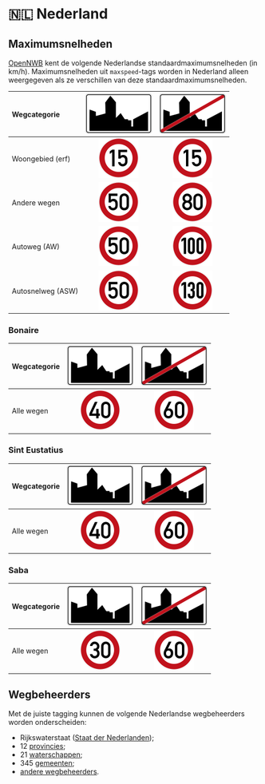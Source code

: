 # 🇳🇱 Nederland

Maximumsnelheden
----------------

[OpenNWB](../README.md) kent de volgende Nederlandse standaardmaximumsnelheden (in km/h).
Maximumsnelheden uit `maxspeed`-tags worden in Nederland alleen weergegeven als ze verschillen van deze standaardmaximumsnelheden.

| Wegcategorie | ![Binnen de bebouwde kom (bibeko)](urban/yes.svg) | ![Buiten de bebouwde kom](urban/no.svg) |
| :----------- | :-----------------------------------------------: | :-------------------------------------: |
| Woongebied (erf) | ![15](maxspeed/15.svg) | ![15](maxspeed/15.svg) |
| Andere wegen | ![50](maxspeed/50.svg) | ![80](maxspeed/80.svg) |
| Autoweg (AW) | ![50](maxspeed/50.svg) | ![100](maxspeed/100.svg) |
| Autosnelweg (ASW) | ![50](maxspeed/50.svg) | ![130](maxspeed/130.svg) |

### Bonaire

| Wegcategorie | ![Binnen de bebouwde kom (bibeko)](urban/yes.svg) | ![Buiten de bebouwde kom](urban/no.svg) |
| :----------- | :-----------------------------------------------: | :-------------------------------------: |
| Alle wegen | ![40](maxspeed/40.svg) | ![60](maxspeed/60.svg) |

### Sint Eustatius

| Wegcategorie | ![Binnen de bebouwde kom (bibeko)](urban/yes.svg) | ![Buiten de bebouwde kom](urban/no.svg) |
| :----------- | :-----------------------------------------------: | :-------------------------------------: |
| Alle wegen | ![40](maxspeed/40.svg) | ![60](maxspeed/60.svg) |

### Saba

| Wegcategorie | ![Binnen de bebouwde kom (bibeko)](urban/yes.svg) | ![Buiten de bebouwde kom](urban/no.svg) |
| :----------- | :-----------------------------------------------: | :-------------------------------------: |
| Alle wegen | ![30](maxspeed/30.svg) | ![60](maxspeed/60.svg) |

Wegbeheerders
-------------

Met de juiste tagging kunnen de volgende Nederlandse wegbeheerders worden onderscheiden:

* Rijkswaterstaat ([Staat der Nederlanden](../road-operators/landen.md));
* 12 [provincies](../road-operators/provincies.md);
* 21 [waterschappen](../road-operators/waterschappen.md);
* 345 [gemeenten](../road-operators/gemeenten.md);
* [andere wegbeheerders](../road-operators/other.md).
